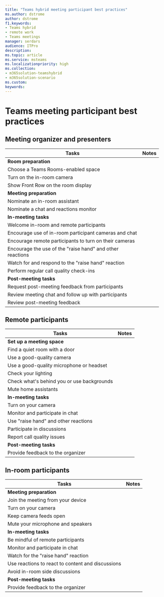 ```yaml
---
title: "Teams hybrid meeting participant best practices"
ms.author: dstrome
author: dstrome
f1.keywords:
- Teams hybrid
- remote work
- Teams meetings
manager: serdars
audience: ITPro
description: 
ms.topic: article
ms.service: msteams
ms.localizationpriority: high
ms.collection:
- m365solution-teamshybrid
- m365solution-scenario
ms.custom: 
keywords: 
---
```


# Teams meeting participant best practices

## Meeting organizer and presenters

| Tasks                                                     | Notes |
|-----------------------------------------------------------|-------|
| **Room preparation**                                      |       |
| Choose a Teams Rooms-enabled space                        |       |
| Turn on the in-room camera                                |       |
| Show Front Row on the room display                        |       |
| **Meeting preparation**                                   |       |
| Nominate an in-room assistant                             |       |
| Nominate a chat and reactions monitor                     |       |
| **In-meeting tasks**                                      |       |
| Welcome in-room and remote participants                   |       |
| Encourage use of in-room participant cameras and chat     |       |
| Encourage remote participants to turn on their cameras    |       |
| Encourage the use of the "raise hand" and other reactions |       |
| Watch for and respond to the "raise hand" reaction        |       |
| Perform regular call quality check-ins                    |       |
| **Post-meeting tasks**                                    |       |
| Request post-meeting feedback from participants           |       |
| Review meeting chat and follow up with participants       |       |
| Review post-meeting feedback                              |       |

## Remote participants

| Tasks                                      | Notes |
|--------------------------------------------|-------|
| **Set up a meeting space**                 |       |
| Find a quiet room with a door              |       |
| Use a good-quality camera                  |       |
| Use a good-quality microphone or headset   |       |
| Check your lighting                        |       |
| Check what's behind you or use backgrounds |       |
| Mute home assistants                       |       |
| **In-meeting tasks**                       |       |
| Turn on your camera                        |       |
| Monitor and participate in chat            |       |
| Use "raise hand" and other reactions       |       |
| Participate in discussions                 |       |
| Report call quality issues                 |       |
| **Post-meeting tasks**                     |       |
| Provide feedback to the organizer          |       |

## In-room participants

| Tasks                                             | Notes |
|---------------------------------------------------|-------|
| **Meeting preparation**                           |       |
| Join the meeting from your device                 |       |
| Turn on your camera                               |       |
| Keep camera feeds open                            |       |
| Mute your microphone and speakers                 |       |
| **In-meeting tasks**                              |       |
| Be mindful of remote participants                 |       |
| Monitor and participate in chat                   |       |
| Watch for the "raise hand" reaction               |       |
| Use reactions to react to content and discussions |       |
| Avoid in-room side discussions                    |       |
| **Post-meeting tasks**                            |       |
| Provide feedback to the organizer                 |       |

